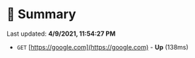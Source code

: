 # 📖 Summary
Last updated: **4/9/2021, 11:54:27 PM**

- `GET` [https://google.com](https://google.com) - **Up** (138ms)
